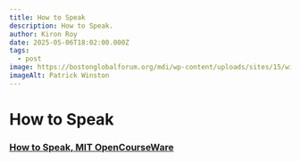 ```yaml
---
title: How to Speak
description: How to Speak.
author: Kiron Roy
date: 2025-05-06T18:02:00.000Z
tags:
  - post
image: https://bostonglobalforum.org/mdi/wp-content/uploads/sites/15/winston-1.jpg
imageAlt: Patrick Winston
---
```

<!--StartFragment-->

# How to Speak

### [H﻿ow to Speak, MIT OpenCourseWare](https://www.youtube.com/watch?v=Unzc731iCUY&list=WL&index=7&ab_channel=MITOpenCourseWare)

<!--EndFragment-->